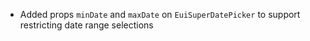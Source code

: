 - Added props `minDate` and `maxDate` on `EuiSuperDatePicker` to support restricting date range selections

